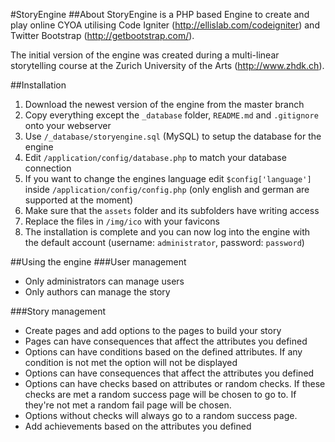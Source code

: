 #StoryEngine
##About
StoryEngine is a PHP based Engine to create and play online CYOA utilising Code Igniter (http://ellislab.com/codeigniter) and Twitter Bootstrap (http://getbootstrap.com/).

The initial version of the engine was created during a multi-linear storytelling course at the Zurich University of the Arts (http://www.zhdk.ch).

##Installation
1. Download the newest version of the engine from the master branch
2. Copy everything except the `_database` folder, `README.md` and `.gitignore` onto your webserver
3. Use `/_database/storyengine.sql` (MySQL) to setup the database for the engine
4. Edit `/application/config/database.php` to match your database connection
5. If you want to change the engines language edit `$config['language']` inside `/application/config/config.php` (only english and german are supported at the moment)
6. Make sure that the `assets` folder and its subfolders have writing access
7. Replace the files in `/img/ico` with your favicons
8. The installation is complete and you can now log into the engine with the default account (username: `administrator`, password: `password`)

##Using the engine
###User management
- Only administrators can manage users
- Only authors can manage the story

###Story management
- Create pages and add options to the pages to build your story
- Pages can have consequences that affect the attributes you defined
- Options can have conditions based on the defined attributes. If any condition is not met the option will not be displayed
- Options can have consequences that affect the attributes you defined
- Options can have checks based on attributes or random checks. If these checks are met a random success page will be chosen to go to. If they're not met a random fail page will be chosen.
- Options without checks will always go to a random success page.
- Add achievements based on the attributes you defined
